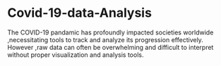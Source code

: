 # Covid-19-data-Analysis
The COVID-19 pandamic has profoundly impacted societies worldwide ,necessitating tools to track and analyze its progression effectively.   However ,raw data can often be overwhelming and difficult to interpret without proper visualization and analysis tools.
